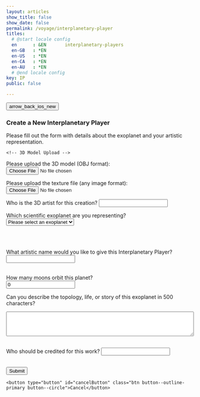 ```yaml
---
layout: articles
show_title: false
show_date: false
permalink: /voyage/interplanetary-player
titles:
  # @start locale config
  en      : &EN       interplanetary-players
  en-GB   : *EN
  en-US   : *EN
  en-CA   : *EN
  en-AU   : *EN
  # @end locale config
key: IP
public: false

---
```


<div class="form-container">
    <div class="button-container">
        <div class="back-button-container">
            <a href="/voyage" title="Back to Voyage">
                <button id="backButton" class="btn button--outline-primary button--circle">
                    <span class="material-symbols-outlined">arrow_back_ios_new</span>
                </button>
            </a>
        </div>
        <div class="edit-button-container">
            <button id="editButton" class="btn button--outline-primary button--circle" title="Edit Sound Engine" style="display: none;">
                <span class="material-symbols-outlined">edit</span> 
            </button>
        </div>
    </div>
<h3>Create a New Interplanetary Player</h3>
<p>Please fill out the form with details about the exoplanet and your artistic representation.</p>

<!-- View Mode -->
<div id="interplanetaryPlayerView" style="display: none;">
    <a id="viewObjFile" style="display: none;">Download 3D Model</a>
    <img id="viewTextureImage" style="display: none; max-width: 100%; height: auto;" alt="Texture Image" />
    <p id="viewSciName"></p>
    <p id="viewArtName"></p>
    <p id="viewRaDecimal"></p>
    <p id="viewDecDecimal"></p>
    <p id="viewPeriod"></p>
    <p id="viewRadius"></p>
    <p id="viewDiscoveryYear"></p>
    <p id="viewDddArtistName"></p>
    <p id="viewExoplanetDescription"></p>
    <p id="viewCredits"></p>
    <p id="viewOwnerDetails" style="display: none;"></p>

</div>

<!-- Edit/Create Mode -->
<form id="articleForm" class="contact-form">

    <!-- 3D Model Upload -->
<label for="uploadObj">Please upload the 3D model (OBJ format):</label>
<input type="file" id="uploadObj" name="uploadObj" accept=".obj">

<!-- Texture Upload -->
<label for="uploadTexture">Please upload the texture file (any image format):</label>
<input type="file" id="uploadTexture" name="uploadTexture" accept="image/*">

<label for="dddArtistName">Who is the 3D artist for this creation?</label>
<input type="text" class="user-search-input" id="dddArtistName" name="dddArtistName" required>
<!-- Container for Search Results -->
<div class="dropdown"></div>


<!-- Scientific Exoplanet Name -->
<label for="sciName">Which scientific exoplanet are you representing?</label>
<select id="sciName" name="sciName" required>
    <option value="">Please select an exoplanet</option>
</select>
<!-- This paragraph will display the fixed sciName in edit mode -->
<h4 id="sciNameDisplay" style="display: none;"></h4>

<!-- Exoplanet Details -->
<div id="exoplanetDetails" style="display: none;">
    <p><strong>IP ID:</strong> <span id="ipId"></span></p>
    <p><strong>Right Ascension (Decimal):</strong> <span id="ra_decimal"></span></p>
    <p><strong>Declination (Decimal):</strong> <span id="dec_decimal"></span></p>
    <p><strong>Orbital Period [days]:</strong> <span id="period"></span></p>
    <p><strong>Radius [R earth]:</strong> <span id="radius"></span></p>
    <p><strong>Discovery Year:</strong> <span id="discoveryyear"></span></p>
</div><br><br>


<!-- Artistic Exoplanet Name -->
<label for="artName">What artistic name would you like to give this Interplanetary Player?</label>
<input type="text" id="artName" name="artName" required><br><br>

<div class="parameter-inputs">
    <label for="moonAmount">How many moons orbit this planet?</label>
    <div class="param-range">
        <input type="number" id="moonAmount" name="moonAmount" value="0" required placeholder="moonAmount">
    </div>
</div>

<!-- Exoplanet Description -->
<label for="exoplanetDescription">Can you describe the topology, life, or story of this exoplanet in 500 characters?</label>
<textarea id="exoplanetDescription" name="exoplanetDescription" required rows="4" maxlength="500" style="width: 100%;"></textarea><br><br>

<!-- Credits -->
<label for="credits">Who should be credited for this work?</label>
<input type="text" id="credits" name="credits" required><br><br>

<!-- Submit Button -->
<button type="submit">Submit</button>

    <button type="button" id="cancelButton" class="btn button--outline-primary button--circle">Cancel</button>
<div class="p-2"></div>
<br>


<!-- Progress Bar -->
<div class="progress-bar">
    <div id="progress"></div>
</div><br>

<!-- Status Messages -->
<div id="statusMessage" class="status-message" style="display: none;"></div>
</form>
</div>


<script>
// Define urlParams first, before using it.
const urlParams = new URLSearchParams(window.location.search);
let mode = urlParams.get('mode') || 'create'; // Default to 'create' if 'mode' is not provided.
let playerId = urlParams.get('playerId') || ''; // Default to 'create' if 'mode' is not provided.
let playerData = null; // Define playerData globally.
let exoplanetData = {}; // Holds exoplanet data fetched from the API
const userId = localStorage.getItem('userId'); // Retrieve the logged-in user's ID
let isOwner = false;
let moonAmountInput = null; // Declare moonAmountInput globally so it can be accessed by other functions

document.addEventListener('DOMContentLoaded', function() {
    // Set moonAmountInput once DOM is ready
    moonAmountInput = document.getElementById('moonAmount');

    // Set the initial mode for the form
    setFormMode(mode); 

    // Fetch exoplanet data
    fetch('http://media.maar.world:3001/api/interplanetaryplayers/fetchExoplanetData')
        .then(response => response.json())
        .then(data => {
            console.log('Exoplanet data:', data);
            exoplanetData = data[0]; // Access the correct object inside the array
            populateExoplanetDropdown();
        })
        .catch(error => console.error('Error loading or parsing the exoplanet data:', error));
    
    if (playerId) {
        // Only load player details if a playerId is present.
        loadInterplanetaryPlayersDetails(playerId);
    } else {
        // Ensure form fields are cleared if no playerId is provided.
        clearFormFields();
    }

    setupFormListeners(); // Initialize form listeners after DOM is loaded
});

// Function to reset/clear form fields when switching to 'create' mode
function clearFormFields() {
    document.getElementById('sciName').value = '';
    document.getElementById('artName').value = '';
    document.getElementById('dddArtistName').value = '';
    document.getElementById('exoplanetDescription').value = '';
    document.getElementById('credits').value = '';
    document.getElementById('uploadObj').value = '';
    document.getElementById('uploadTexture').value = '';
    document.getElementById('moonAmount').value = '0'; // Reset moonAmount to a default value

    // Hide exoplanet details when in create mode.
    document.getElementById('exoplanetDetails').style.display = 'none';
}

// Function to populate the exoplanet dropdown with data fetched from the API
function populateExoplanetDropdown() {
    const selectElement = document.getElementById('sciName');
    selectElement.innerHTML = '<option value="">Please select an exoplanet</option>';

    // Iterate over the keys in exoplanetData
    Object.keys(exoplanetData).forEach(ipId => {
        const exoplanet = exoplanetData[ipId];

        // Only add to the dropdown if artName is null or "null" (string)
        if (!exoplanet.artName || exoplanet.artName === 'null') {
            const option = document.createElement('option');
            option.value = ipId; // Set ipId as the value for the option
            option.textContent = `${ipId}: ${exoplanet.sciName}`; // Display ipId and sciName
            selectElement.appendChild(option);
        }
    });
}

// Function to set up form listeners (for inputs, validations, and submit)
function setupFormListeners() {
    // Validate moonAmount to be between 0 and 145
    moonAmountInput.addEventListener('input', function() {
        const value = parseInt(moonAmountInput.value, 10);

        // If the input is less than 0 or more than 145, set it to the boundary values
        if (value < 0) {
            moonAmountInput.value = 0;
        } else if (value > 145) {
            moonAmountInput.value = 145;
        }
    });

    // Save form data on input change
    const formElements = document.querySelectorAll('#articleForm input, #articleForm select, #articleForm textarea');
    formElements.forEach(element => {
        element.addEventListener('input', saveFormData);
    });

    // Handle form submission
    document.getElementById('articleForm').addEventListener('submit', function(event) {
        event.preventDefault();
        submitForm(); // Call submitForm when the form is submitted
    });

    // Handle change in exoplanet selection
    document.getElementById('sciName').addEventListener('change', updateDetails);
}

// Function to update exoplanet details on selection change
function updateDetails() {
    const selectedIpId = document.getElementById('sciName').value;
    const detailsDiv = document.getElementById('exoplanetDetails');
    const exoplanet = exoplanetData[selectedIpId]; // Access exoplanet by ipId

    if (!selectedIpId || !exoplanet) {
        detailsDiv.style.display = 'none';
    } else {
        // Populate the details section with exoplanet data
        document.getElementById('ipId').textContent = selectedIpId;
        document.getElementById('ra_decimal').textContent = exoplanet.ra_decimal || 'N/A';
        document.getElementById('dec_decimal').textContent = exoplanet.dec_decimal || 'N/A';
        document.getElementById('period').textContent = exoplanet.period || 'N/A';
        document.getElementById('radius').textContent = exoplanet.radius || 'N/A';
        document.getElementById('discoveryyear').textContent = exoplanet.discoveryyear || 'N/A';
        detailsDiv.style.display = 'block';
    }
}

// Save form data locally in case of an incomplete form submission
function saveFormData() {
    const formData = {
        sciName: document.getElementById('sciName').value,
        artName: document.getElementById('artName').value,
        moonAmount: document.getElementById('moonAmount').value,
        dddArtistName: document.getElementById('dddArtistName').value,
        exoplanetDescription: document.getElementById('exoplanetDescription').value,
        credits: document.getElementById('credits').value
    };
    localStorage.setItem('protoFormData', JSON.stringify(formData));
}

// Load saved form data for edit or pre-fill
function loadFormData() {
    if (mode !== 'create') {
        const savedData = JSON.parse(localStorage.getItem('protoFormData'));
        if (savedData) {
            document.getElementById('sciName').value = savedData.sciName;
            document.getElementById('artName').value = savedData.artName;
            document.getElementById('moonAmount').value = savedData.moonAmount;
            document.getElementById('dddArtistName').value = savedData.dddArtistName;
            document.getElementById('exoplanetDescription').value = savedData.exoplanetDescription;
            document.getElementById('credits').value = savedData.credits;
        }
    }
}

// Submit the form: either POST for new creation or PUT for updates
// Submit the form: either POST for new creation or PUT for updates
function submitForm() {
    const method = mode === 'edit' ? 'PUT' : 'POST';
    const url = method === 'PUT' 
        ? `http://media.maar.world:3001/api/interplanetaryplayers/${playerId}` 
        : 'http://media.maar.world:3001/api/interplanetaryplayers';

    // Validate moonAmount input
    let moonAmount = parseInt(moonAmountInput.value, 10);
    if (isNaN(moonAmount) || moonAmount < 0) {
        moonAmount = 0;
    } else if (moonAmount > 145) {
        moonAmount = 145;
    }

    // Prepare FormData for file uploads
    const fileFormData = new FormData();
    const ipId = mode === 'edit' && playerData
        ? playerData.ipId
        : parseInt(document.getElementById('sciName').value.split(':')[0]);

    fileFormData.append('ipId', ipId);
    const objFile = document.getElementById('uploadObj').files[0];
    const textureFile = document.getElementById('uploadTexture').files[0];

    if (objFile) {
        fileFormData.append('uploadObj', objFile);
    }
    if (textureFile) {
        fileFormData.append('uploadTexture', textureFile);
    }

    // Prepare JSON data for other form fields
    const configData = {
        ownerId: userId,
        isPublic: false,
        ipId,
        artName: document.getElementById('artName').value,
        moonAmount: moonAmount, // Append moonAmount to the form data
        sciName: document.getElementById('sciNameDisplay').textContent || 'Unknown Exoplanet',
        ra_decimal: parseFloat(document.getElementById('ra_decimal').textContent),
        dec_decimal: parseFloat(document.getElementById('dec_decimal').textContent),
        period: parseFloat(document.getElementById('period').textContent),
        radius: parseFloat(document.getElementById('radius').textContent),
        discoveryyear: parseInt(document.getElementById('discoveryyear').textContent, 10),
        description: document.getElementById('exoplanetDescription').value,
        credits: document.getElementById('credits').value,
        ddd: {
            dddArtist: document.getElementById('dddArtistName').value.trim(),
            objURL: playerData?.ddd?.objURL || '',
            textureURL: playerData?.ddd?.textureURL || ''
        }
    };

    // First, upload files if they exist
    fetch('http://media.maar.world:3001/api/interplanetaryplayers/uploadModelFiles', {
        method: 'POST',
        body: fileFormData
    })
    .then(response => response.json())
    .then(fileData => {
        console.log('Files uploaded successfully:', fileData);

        // Include file URLs in the JSON data only if new files were uploaded
        if (fileData.uploadObjURL) {
            configData.ddd.objURL = fileData.uploadObjURL;
        }
        if (fileData.uploadTextureURL) {
            configData.ddd.textureURL = fileData.uploadTextureURL;
        }

        // Submit the form data
        return fetch(url, {
            method: method,
            headers: {
                'Content-Type': 'application/json'
            },
            body: JSON.stringify(configData)
        });
    })
    .then(response => {
        if (!response.ok) {
            throw new Error('Failed to submit configuration');
        }
        return response.json();
    })
    .then(data => {
        console.log('Configuration submitted:', data);
        
        // Now update the exoplanet artistic name before redirecting
        updateExoplanetArtName(ipId, document.getElementById('artName').value);
    })
    .catch(error => {
        console.error('Failed to submit configuration:', error);
        alert('An error occurred. Please try again.');
    });
}

// Function to update artistic name
function updateExoplanetArtName(ipId, artName) {
    console.log('Updating exoplanet artistic name for ipId:', ipId, 'artName:', artName);
    fetch('http://media.maar.world:3001/api/interplanetaryplayers/updateExoplanet', {
        method: 'POST',
        headers: {
            'Content-Type': 'application/json'
        },
        body: JSON.stringify({ ipId, artName })
    })
    .then(response => {
        if (!response.ok) {
            throw new Error('Failed to update artistic name');
        }
        return response.json();
    })
    .then(data => {
        if (data.artName) {
            console.log('Artistic name updated successfully:', data);
            const statusMessage = document.getElementById('statusMessage');
            statusMessage.textContent = 'Exoplanet artistic name updated successfully!';
            statusMessage.classList.remove('error');
            statusMessage.style.display = 'block';

            // Redirect to /voyage after successful update
            setTimeout(() => {
                window.location.href = '/voyage';
            }, 2000); // Adjust the delay if needed
        }
    })
    .catch(error => {
        console.error('Failed to update artistic name:', error);
        const statusMessage = document.getElementById('statusMessage');
        statusMessage.textContent = 'Failed to update exoplanet artistic name. Please try again.';
        statusMessage.classList.add('error');
        statusMessage.style.display = 'block';
        enableForm();
    });
}


// Function to enable the form again (used on error)
function enableForm() {
    document.getElementById('articleForm').querySelectorAll('input, select, textarea, button').forEach(element => {
        element.disabled = false;
    });

}


function loadInterplanetaryPlayersDetails(playerId) {
    fetch(`http://media.maar.world:3001/api/interplanetaryplayers/${playerId}`)
        .then(response => {
            if (!response.ok) {
                throw new Error('Failed to fetch player details');
            }
            return response.json();
        })
        .then(data => {
            if (!data.success) {
                console.error('Error fetching player details:', data.message);
                return;
            }

            playerData = data.player; // Assign fetched data to playerData.
            const isOwner = playerData.ownerId === userId;
            console.log('Is user the owner?', isOwner);

            // Show the edit button only if the user is the owner
            const editButton = document.getElementById('editButton');
            if (editButton) {
                editButton.style.display = isOwner ? 'block' : 'none';
            }

            // Pass the fetched data to populate the edit mode
            populateEditMode(playerData);
        })
        .catch(error => {
            console.error('Error loading interplanetary player details:', error);
        });
}

// Populate the form with data in edit mode
function populateEditMode(playerData) {
    // Handle sciName: show as text and hide the selector in edit mode
    const sciNameDisplay = document.getElementById('sciNameDisplay');
    const sciNameSelect = document.getElementById('sciName');

    console.log('Player data received:', JSON.stringify(playerData, null, 2));

    // Show the scientific name as plain text and hide the dropdown
    sciNameDisplay.textContent = playerData.sciName || 'Unknown Exoplanet';
    sciNameDisplay.style.display = 'block';
    sciNameSelect.style.display = 'none';
    sciNameSelect.required = false; // Remove the required attribute when hidden

    // Populate other form fields with data from playerData for editing
    document.getElementById('artName').value = playerData.artName || '';
    document.getElementById('moonAmount').value = playerData.moonAmount || '';
    document.getElementById('ra_decimal').textContent = playerData.ra_decimal?.$numberDecimal || 'N/A';
    document.getElementById('dec_decimal').textContent = playerData.dec_decimal?.$numberDecimal || 'N/A';
    document.getElementById('period').textContent = playerData.period?.$numberDecimal || 'N/A';
    document.getElementById('radius').textContent = playerData.radius?.$numberDecimal || 'N/A';
    document.getElementById('discoveryyear').textContent = playerData.discoveryyear?.$numberDecimal || 'N/A';

    // Populate 3D artist name from the playerData, which should now be a simple string
    const dddArtistNameField = document.getElementById('dddArtistName');
    dddArtistNameField.value = playerData.dddArtist || '';


    // Populate exoplanet description
    document.getElementById('exoplanetDescription').value = playerData.description || '';

    // Populate credits
    document.getElementById('credits').value = playerData.credits || '';

    const baseUrl = 'https://media.maar.world';

    // Handle the 3D model download link
    const objFileLink = document.getElementById('viewObjFile');
    if (playerData.objURL) {
        const objUrl = playerData.objURL.startsWith('http')
            ? playerData.objURL
            : `${baseUrl}${playerData.objURL}`;
        objFileLink.textContent = 'Download 3D Model';
        objFileLink.href = objUrl;
        objFileLink.style.display = 'block';
    } else {
        objFileLink.style.display = 'none';
    }

    // Display the texture image if available
    const textureImage = document.getElementById('viewTextureImage');
    if (playerData.textureURL) {
        const textureUrl = playerData.textureURL.startsWith('http')
            ? playerData.textureURL
            : `${baseUrl}${playerData.textureURL}`;
        textureImage.src = textureUrl;
        textureImage.alt = `Texture of ${playerData.sciName || 'Exoplanet'}`;
        textureImage.style.display = 'block';
    } else {
        textureImage.style.display = 'none';
    }

    // Show the form for editing and hide the view mode
    document.getElementById('articleForm').style.display = 'block';
    document.getElementById('interplanetaryPlayerView').style.display = 'none';
}

// Handle different form modes (view, edit, create)
function setFormMode(mode) {
    const isViewMode = mode === 'view';
    const isEditMode = mode === 'edit';
    const isCreateMode = mode === 'create';

    console.log('Setting form mode:', mode);

    // Toggle form elements' disabled state based on the mode
    const formElements = document.querySelectorAll('#articleForm input, #articleForm select, #articleForm textarea');
    formElements.forEach(element => {
        element.disabled = isViewMode; // Disable input fields only in view mode
    });

    const articleForm = document.getElementById('articleForm');
    const interplanetaryPlayerView = document.getElementById('interplanetaryPlayerView');
    const editButton = document.getElementById('editButton');
    const cancelEditButton = document.getElementById('cancelEditButton');

    // Cancel button functionality: return to view or voyage page
    document.getElementById('cancelButton').addEventListener('click', function () {
        if (mode === 'edit' && playerId) {
            setFormMode('view');  // Switch to view mode
            loadInterplanetaryPlayersDetails(playerId);  // Reload the player details
        } else {
            window.location.href = '/voyage';
        }
    });

    // Toggle visibility of form and view sections based on the mode
    if (articleForm) {
        articleForm.style.display = (isEditMode || isCreateMode) ? 'block' : 'none';
    }
    if (interplanetaryPlayerView) {
        interplanetaryPlayerView.style.display = isViewMode ? 'block' : 'none';
    }

    // Show edit button only if in view mode and user is the owner
    if (editButton) {
        editButton.style.display = isViewMode && isOwner ? 'block' : 'none';
    }

    // Show the cancel edit button only in edit mode
    if (cancelEditButton) {
        cancelEditButton.style.display = isEditMode ? 'block' : 'none';
    }

    // Update the page title based on the mode
    const header = document.querySelector('.form-container h3');
    if (header) {
        header.textContent = isCreateMode
            ? 'Create a New Interplanetary Player'
            : isEditMode
            ? 'Edit Interplanetary Player'
            : 'View Interplanetary Player';
    }

    // Clear form fields if in create mode
    if (isCreateMode) {
        clearFormFields();
    }
}

</script>
